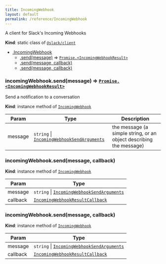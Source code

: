 ```yaml
---
title: IncomingWebhook
layout: default
permalink: /reference/IncomingWebhook
---
```

A client for Slack's Incoming Webhooks

**Kind**: static class of [<code>@slack/client</code>](#module_@slack/client)

* [.IncomingWebhook](#module_@slack/client.IncomingWebhook)
    * [.send(message)](#module_@slack/client.IncomingWebhook+send) ⇒ [<code>Promise.&lt;IncomingWebhookResult&gt;</code>](#module_@slack/client.IncomingWebhookResult)
    * [.send(message, callback)](#module_@slack/client.IncomingWebhook+send)
    * [.send(message, callback)](#module_@slack/client.IncomingWebhook+send)

<a name="module_@slack/client.IncomingWebhook+send"></a>

### incomingWebhook.send(message) ⇒ [<code>Promise.&lt;IncomingWebhookResult&gt;</code>](#module_@slack/client.IncomingWebhookResult)
Send a notification to a conversation

**Kind**: instance method of [<code>IncomingWebhook</code>](#module_@slack/client.IncomingWebhook)

| Param | Type | Description |
| --- | --- | --- |
| message | <code>string</code> \| [<code>IncomingWebhookSendArguments</code>](#module_@slack/client.IncomingWebhookSendArguments) | the message (a simple string, or an object describing the message) |

<a name="module_@slack/client.IncomingWebhook+send"></a>

### incomingWebhook.send(message, callback)
**Kind**: instance method of [<code>IncomingWebhook</code>](#module_@slack/client.IncomingWebhook)

| Param | Type |
| --- | --- |
| message | <code>string</code> \| [<code>IncomingWebhookSendArguments</code>](#module_@slack/client.IncomingWebhookSendArguments) |
| callback | [<code>IncomingWebhookResultCallback</code>](#module_@slack/client.IncomingWebhookResultCallback) |

<a name="module_@slack/client.IncomingWebhook+send"></a>

### incomingWebhook.send(message, callback)
**Kind**: instance method of [<code>IncomingWebhook</code>](#module_@slack/client.IncomingWebhook)

| Param | Type |
| --- | --- |
| message | <code>string</code> \| [<code>IncomingWebhookSendArguments</code>](#module_@slack/client.IncomingWebhookSendArguments) |
| callback | [<code>IncomingWebhookResultCallback</code>](#module_@slack/client.IncomingWebhookResultCallback) |

